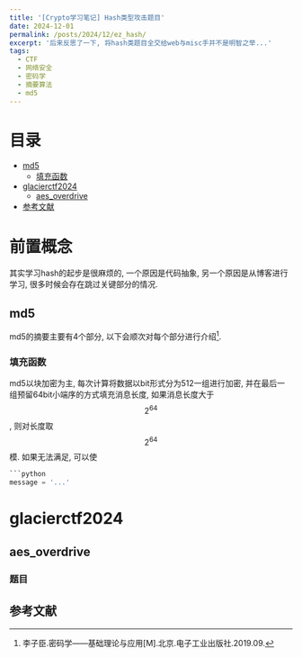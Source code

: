 ```yaml
---
title: '[Crypto学习笔记] Hash类型攻击题目'
date: 2024-12-01
permalink: /posts/2024/12/ez_hash/
excerpt: '后来反思了一下, 将hash类题目全交给web与misc手并不是明智之举...'
tags:
  - CTF
  - 网络安全
  - 密码学
  - 摘要算法
  - md5
---
```

# 目录

- [md5](#md5)
  - [填充函数](#填充函数)
- [glacierctf2024](#glacierctf2024)
    - [aes_overdrive](#aes_overdrive)
- [参考文献](#参考文献)

# 前置概念

其实学习hash的起步是很麻烦的, 一个原因是代码抽象, 另一个原因是从博客进行学习, 很多时候会存在跳过关键部分的情况.

## md5

md5的摘要主要有4个部分, 以下会顺次对每个部分进行介绍[^crypto].



### 填充函数

md5以块加密为主, 每次计算将数据以bit形式分为512一组进行加密, 并在最后一组预留64bit小端序的方式填充消息长度, 如果消息长度大于$$2^{64}$$, 则对长度取$$2^{64}$$模. 如果无法满足, 可以使

```python
```python
message = '...'

```

# glacierctf2024

## aes_overdrive

### 题目


## 参考文献

[^crypto]: 李子臣.密码学——基础理论与应用[M].北京.电子工业出版社.2019.09.


